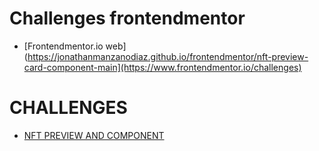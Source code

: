 # Challenges frontendmentor


- [Frontendmentor.io web](https://jonathanmanzanodiaz.github.io/frontendmentor/nft-preview-card-component-main](https://www.frontendmentor.io/challenges)



# CHALLENGES


- [NFT PREVIEW AND COMPONENT](https://jonathanmanzanodiaz.github.io/frontendmentor/nft-preview-card-component-main)

